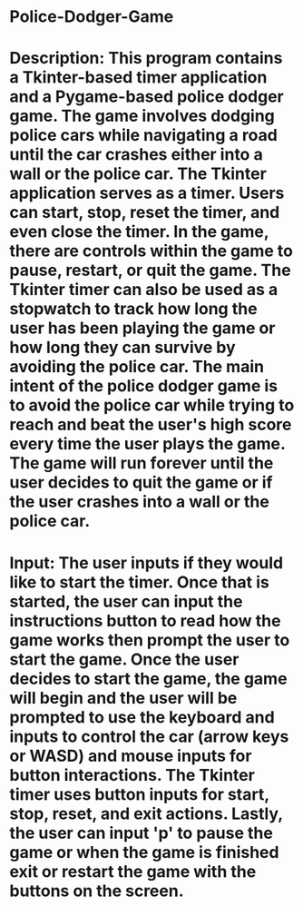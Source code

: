# Police-Dodger-Game

# Description: This program contains a Tkinter-based timer application and a Pygame-based police dodger game. The game involves dodging police cars while navigating a road until the car crashes either into a wall or the police car. The Tkinter application serves as a timer. Users can start, stop, reset the timer, and even close the timer. In the game, there are controls within the game to pause, restart, or quit the game. The Tkinter timer can also be used as a stopwatch to track how long the user has been playing the game or how long they can survive by avoiding the police car. The main intent of the police dodger game is to avoid the police car while trying to reach and beat the user's high score every time the user plays the game. The game will run forever until the user decides to quit the game or if the user crashes into a wall or the police car.

# Input: The user inputs if they would like to start the timer. Once that is started, the user can input the instructions button to read how the game works then prompt the user to start the game. Once the user decides to start the game, the game will begin and the user will be prompted to use the keyboard and inputs  to control the car (arrow keys or WASD) and mouse inputs for button  interactions. The Tkinter timer uses button inputs for start, stop, reset, and exit actions. Lastly, the user can input 'p' to pause the game or when the game is finished exit or restart the game with the buttons on the screen.
